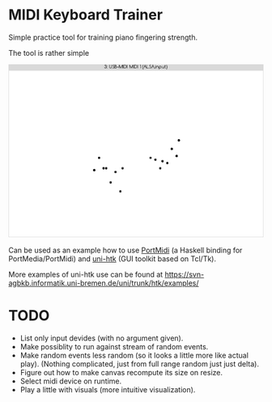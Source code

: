 MIDI Keyboard Trainer
=====================

Simple practice tool for training piano fingering strength.

The tool is rather simple

![Screenshot](screenshots/screenshot-01.png)

Can be used as an example how to use [PortMidi](http://hackage.haskell.org/package/PortMidi)
(a Haskell binding for PortMedia/PortMidi)
and [uni-htk](https://hackage.haskell.org/package/uni-htk)
(GUI toolkit based on Tcl/Tk).

More examples of uni-htk use can be found at
<https://svn-agbkb.informatik.uni-bremen.de/uni/trunk/htk/examples/>

TODO
====

* List only input devides (with no argument given).
* Make possiblity to run against stream of random events.
* Make random events less random (so it looks a little more like actual play).
  (Nothing complicated, just from full range random just just delta).
* Figure out how to make canvas recompute its size on resize.
* Select midi device on runtime.
* Play a little with visuals (more intuitive visualization).
